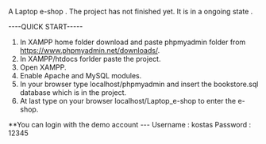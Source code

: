 A Laptop e-shop . The project has not finished  yet. It is in a ongoing state .

----QUICK START-----
1) In XAMPP home folder download and paste phpmyadmin folder from https://www.phpmyadmin.net/downloads/.
2) In XAMPP/htdocs forlder paste the project.
3) Open XAMPP.
4) Enable Apache and MySQL modules.
5) In your browser type localhost/phpmyadmin and insert the bookstore.sql database which is in the project.
6) At last type on your browser localhost/Laptop_e-shop to enter the e-shop.

**You can login with the demo account --- Username : kostas
                                          Password : 12345
